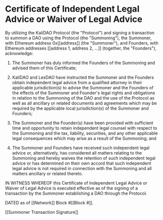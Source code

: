 # Certificate of Independent Legal Advice or Waiver of Legal Advice

By utilizing the KaliDAO Protocol (the "Protocol") and signing a transaction to summon a DAO using the Protocol (the "Summoning"), the Summoner, with Ethereum address 0x[[address]] (the "Summoner"), and Founders, with Ethereum addresses [[address 1, address 2, ...]] (together, the "Founders"), acknowledge:

1.  The Summoner has duly informed the Founders of the Summoning and advised them of this Certificate;

2.	KaliDAO and LexDAO have instructed the Summoner and the Founders obtain independent legal advice from a qualified attorney in their applicable jurisdiction(s) to advise the Summoner and the Founders of the effects of the Summoner and Founder's legal rights and obligations in relation to the Summoning of the DAO and the use of the Protocol as well as all ancillary or related documents and agreements which may be required by the applicable local jurisdiction(s) of the Summoner and Founders;

3.	The Summoner and the Founder(s) have been provided with sufficient time and opportunity to retain independent legal counsel with respect to the Summoning and the tax, liability, securities, and any other applicable legal consequences which may arise as a result of the Summoning; and

4.	The Summoner and Founders have received such independent legal advice or, alternatively, has considered all matters relating to the Summoning and hereby waives the retention of such independent legal advice or has determined on their own accord that such independent legal advice is not required in connection with the Summoning and all matters ancillary or related thereto. 

IN WITNESS WHEREOF this Certificate of Independent Legal Advice or Waiver of Legal Advice is executed effective as of the signing of a transaction by the Summoner establishing a DAO through the Protocol.

DATED as of [[Network]] Block #[[Block #]]. 
	
[[Summoner Transaction Signature]]


             


 
